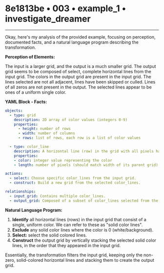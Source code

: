 # 8e1813be • 003 • example_1 • investigate_dreamer

---
Okay, here's my analysis of the provided example, focusing on perception, documented facts, and a natural language program describing the transformation.

**Perception of Elements:**

The input is a larger grid, and the output is a much smaller grid. The output grid seems to be composed of select, complete horizontal lines from the input grid. The colors in the output grid are present in the input grid. The lines selected are not all adjacent, lines have been skipped or culled. Lines of all zeros are not present in the output. The selected lines appear to be ones of a uniform single color.

**YAML Block - Facts:**



```yaml
objects:
  - type: grid
    description: 2D array of color values (integers 0-9)
    properties:
      - height: number of rows
      - width: number of columns
      - rows: list of rows, each row is a list of color values

  - type: color_line
    description: A horizontal line (row) in the grid with all pixels having the same color value.
    properties:
    - color: integer value representing the color
    - length: number of pixels (should match width of its parent grid)

actions:
  - select: Choose specific color_lines from the input grid.
  - construct: Build a new grid from the selected color_lines.

relationships:
  - input_grid: Contains multiple color_lines.
  - output_grid: Composed of a subset of color_lines selected from the input_grid.

```



**Natural Language Program:**

1.  **Identify** all horizontal lines (rows) in the input grid that consist of a single, uniform color. We can refer to these as "solid color lines".
2.  **Exclude** any solid color lines where the color is 0 (white/background).
3. **Select:** select the solid colored lines.
4.  **Construct** the output grid by vertically stacking the selected solid color lines, in the order that they appeared in the input grid.

Essentially, the transformation filters the input grid, keeping only the non-zero, solid-colored horizontal lines and stacking them to create the output grid.

